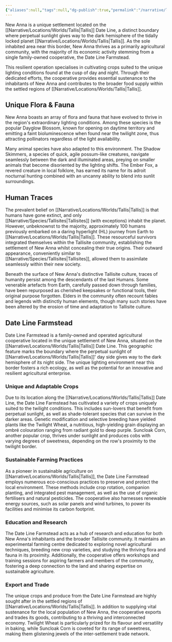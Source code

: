 ```yaml
---
{"aliases":null,"tags":null,"dg-publish":true,"permalink":"/narrative/locations/on-planet-locations/tallis/new-anna/","dgPassFrontmatter":true}
---
```


New Anna is a unique settlement located on the [[Narrative/Locations/Worlds/Tallis\|Tallis]] Date Line, a distinct boundary where perpetual sunlight gives way to the dark hemisphere of the tidally locked planet [[Narrative/Locations/Worlds/Tallis\|Tallis]]. As the sole inhabited area near this border, New Anna thrives as a primarily agricultural community, with the majority of its economic activity stemming from a single family-owned cooperative, the Date Line Farmstead.

This resilient operation specialises in cultivating crops suited to the unique lighting conditions found at the cusp of day and night. Through their dedicated efforts, the cooperative provides essential sustenance to the inhabitants of New Anna and contributes to the broader food supply within the settled regions of [[Narrative/Locations/Worlds/Tallis\|Tallis]].

## Unique Flora & Fauna

New Anna boasts an array of flora and fauna that have evolved to thrive in the region's extraordinary lighting conditions. Among these species is the popular Dayglow Blossom, known for opening on daytime territory and emitting a faint bioluminescence when found near the twilight zone, thus attracting pollinators regardless of the light availability.  

Many animal species have also adapted to this environment. The Shadow Skimmers, a species of quick, agile possum-like creatures, navigate seamlessly between the dark and illuminated areas, preying on smaller animals that become disoriented by the lighting shifts. The Ember Fox, a revered creature in local folklore, has earned its name for its adroit nocturnal hunting combined with an uncanny ability to blend into sunlit surroundings.

## Human Traces

The prevalent belief on [[Narrative/Locations/Worlds/Tallis\|Tallis]] is that humans have gone extinct, and only [[Narrative/Species/Tallisites\|Tallisites]] (with exceptions) inhabit the planet. However, unbeknownst to the majority, approximately 100 humans previously embarked on a daring hyperlight (HL) journey from Earth to [[Narrative/Locations/Worlds/Tallis\|Tallis]]. These resourceful survivors integrated themselves within the Tallisite community, establishing the settlement of New Anna whilst concealing their true origins. Their outward appearance, conveniently similar to [[Narrative/Species/Tallisites\|Tallisites]], allowed them to assimilate seamlessly within their new society.

Beneath the surface of New Anna's distinctive Tallisite culture, traces of humanity persist among the descendants of the last Humans. Some venerable artefacts from Earth, carefully passed down through families, have been repurposed as cherished keepsakes or functional tools, their original purpose forgotten. Elders in the community often recount fables and legends with distinctly human elements, though many such stories have been altered by the erosion of time and adaptation to Tallisite culture.

## Date Line Farmstead

Date Line Farmstead is a family-owned and operated agricultural cooperative located in the unique settlement of New Anna, situated on the [[Narrative/Locations/Worlds/Tallis\|Tallis]] Date Line. This geographic feature marks the boundary where the perpetual sunlight of [[Narrative/Locations/Worlds/Tallis\|Tallis]]' day side gives way to the dark hemisphere of its night side. The unique lighting environment near this border fosters a rich ecology, as well as the potential for an innovative and resilient agricultural enterprise.

### Unique and Adaptable Crops

Due to its location along the [[Narrative/Locations/Worlds/Tallis\|Tallis]] Date Line, the Date Line Farmstead has cultivated a variety of crops uniquely suited to the twilight conditions. This includes sun-lovers that benefit from perpetual sunlight, as well as shade-tolerant species that can survive in the darker areas. Genetic modification and selective breeding have yielded plants like the Twilight Wheat, a nutritious, high-yielding grain displaying an ombré colouration ranging from radiant gold to deep purple. Suncloak Corn, another popular crop, thrives under sunlight and produces cobs with varying degrees of sweetness, depending on the row's proximity to the twilight border.

### Sustainable Farming Practices

As a pioneer in sustainable agriculture on [[Narrative/Locations/Worlds/Tallis\|Tallis]], the Date Line Farmstead employs numerous eco-conscious practices to preserve and protect the local environment. These methods include crop rotation, companion planting, and integrated pest management, as well as the use of organic fertilisers and natural pesticides. The cooperative also harnesses renewable energy sources, such as solar panels and wind turbines, to power its facilities and minimise its carbon footprint.

### Education and Research

The Date Line Farmstead acts as a hub of research and education for both New Anna's inhabitants and the broader Tallisite community. It maintains an experimental farming centre dedicated to exploring novel agricultural techniques, breeding new crop varieties, and studying the thriving flora and fauna in its proximity. Additionally, the cooperative offers workshops and training sessions for aspiring farmers and members of the community, fostering a deep connection to the land and sharing expertise on sustainable agriculture.

### Export and Trade

The unique crops and produce from the Date Line Farmstead are highly sought after in the settled regions of [[Narrative/Locations/Worlds/Tallis\|Tallis]]. In addition to supplying vital sustenance for the local population of New Anna, the cooperative exports and trades its goods, contributing to a thriving and interconnected economy. Twilight Wheat is particularly prized for its flavour and versatility in baking, while Suncloak Corn is coveted for its range of sweetness, making them glistening jewels of the inter-settlement trade network.